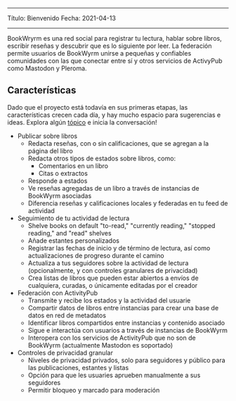 - - -
Título: Bienvenido Fecha: 2021-04-13
- - -

BookWryrm es una red social para registrar tu lectura, hablar sobre libros, escribir reseñas y descubrir que es lo siguiente por leer. La federación permite usuarios de BookWyrm unirse a pequeñas y confiables comunidades con las que conectar entre sí y otros servicios de ActivyPub como Mastodon y Pleroma.

## Características
Dado que el proyecto está todavía en sus primeras etapas, las características crecen cada día, y hay mucho espacio para sugerencias e ideas. Explora algún [tópico](https://github.com/bookwyrm-social/bookwyrm/issues) e inicia la conversación!

- Publicar sobre libros
    - Redacta reseñas, con o sin calificaciones, que se agregan a la página del libro
    - Redacta otros tipos de estados sobre libros, como:
        - Comentarios en un libro
        - Citas o extractos
    - Responde a estados
    - Ve reseñas agregadas de un libro a través de instancias de BookWyrm asociadas
    - Diferencia reseñas y calificaciones locales y federadas en tu feed de actividad
- Seguimiento de tu actividad de lectura
    - Shelve books on default "to-read," "currently reading," "stopped reading," and "read" shelves
    - Añade estantes personalizados
    - Registrar las fechas de inicio y de término de lectura, así como actualizaciones de progreso durante el camino
    - Actualiza a tus seguidores sobre la actividad de lectura (opcionalmente, y con controles granulares de privacidad)
    - Crea listas de libros que pueden estar abiertos a envíos de cualquiera, curadas, o únicamente editadas por el creador
- Federación con ActivityPub
    - Transmite y recibe los estados y la actividad del usuarie
    - Compartir datos de libros entre instancias para crear una base de datos en red de metadatos
    - Identificar libros compartidos entre instancias y contenido asociado
    - Sigue e interactúa con usuarios a través de instancias de BookWyrm
    - Interopera con los servicios de ActivityPub que no son de BookWyrm (actualmente Mastodon es soportado)
- Controles de privacidad granular
    - Niveles de privacidad privados, solo para seguidores y público para las publicaciones, estantes y listas
    - Opción para que les usuaries aprueben manualmente a sus seguidores
    - Permitir bloqueo y marcado para moderación
